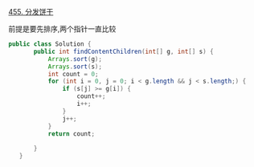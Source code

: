 [455. 分发饼干](https://leetcode-cn.com/problems/assign-cookies/)

前提是要先排序,两个指针一直比较

```java
public class Solution {
       public int findContentChildren(int[] g, int[] s) {
           Arrays.sort(g);
           Arrays.sort(s);
           int count = 0;
           for (int i = 0, j = 0; i < g.length && j < s.length;) {
               if (s[j] >= g[i]) {
                   count++;
                   i++;
               }
               j++;
           }
           return count;
   
       }
   }
```